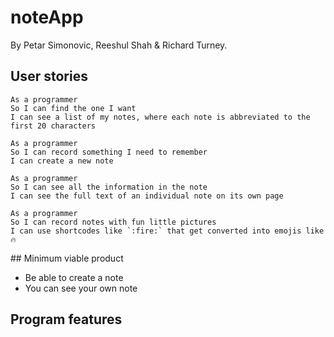 # noteApp

By Petar Simonovic, Reeshul Shah & Richard Turney.

## User stories

```
As a programmer
So I can find the one I want
I can see a list of my notes, where each note is abbreviated to the first 20 characters
```
```
As a programmer
So I can record something I need to remember
I can create a new note
```
```
As a programmer
So I can see all the information in the note
I can see the full text of an individual note on its own page
```
```
As a programmer
So I can record notes with fun little pictures
I can use shortcodes like `:fire:` that get converted into emojis like 🔥
```

## Minimum viable product

* Be able to create a note
* You can see your own note

## Program features
